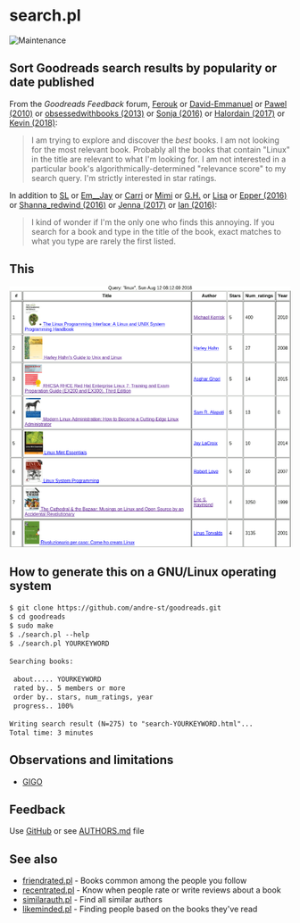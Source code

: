 # search.pl

![Maintenance](https://img.shields.io/maintenance/yes/2018.svg)


## Sort Goodreads search results by popularity or date published

From the _Goodreads Feedback_ forum,
[Ferouk](https://www.goodreads.com/topic/show/18084428-we-want-to-find-good-books-fast)
or [David-Emmanuel](https://www.goodreads.com/topic/show/18541118-better-search)
or [Pawel (2010)](https://www.goodreads.com/topic/show/423469-sorting-search-results)
or [obsessedwithbooks (2013)](https://www.goodreads.com/topic/show/1188302-sort-search-results)
or [Sonja (2016)](https://www.goodreads.com/topic/show/18177911-advanced-search-for-books)
or [Halordain (2017)](https://www.goodreads.com/topic/show/18496984-sorting-by-average-rating)
or [Kevin (2018)](https://www.goodreads.com/topic/show/19464605-sort-search-results-by-rating):

> I am trying to explore and discover the *best* books. I am not looking
> for the most relevant book. Probably all the books that contain
> "Linux" in the title are relevant to what I'm looking for. I am not
> interested in a particular book's algorithmically-determined
> "relevance score" to my search query. I'm strictly interested in star
> ratings.

In addition to [SL](https://www.goodreads.com/topic/show/19387052-search-needs-improvement)
or [Em__Jay](https://www.goodreads.com/topic/show/2279173-search-results?comment=117130606#comment_117130606)
or [Carri](https://www.goodreads.com/topic/show/18123885-search-functionality)
or [Mimi](https://www.goodreads.com/topic/show/19272652-refined-search)
or [G.H.](https://www.goodreads.com/topic/show/18034964-search-results)
or [Lisa](https://www.goodreads.com/topic/show/19114134-search-fundction-when-looking-for-books)
or [Epper (2016)](https://www.goodreads.com/topic/show/18223264-search-books-filter-results)
or [Shanna_redwind (2016)](https://www.goodreads.com/topic/show/18208444-search-very-frustrating)
or [Jenna (2017)](https://www.goodreads.com/topic/show/18901296-please-improve-search-function)
or [Ian (2016)](https://www.goodreads.com/topic/show/18115612-search-prioritise-exact-matches):

>I kind of wonder if I'm the only one who finds this annoying. If you search
>for a book and type in the title of the book, exact matches to what you type
>are rarely the first listed. 


## This

![Screenshot](img/search.png?raw=true "Screenshot")


## How to generate this on a GNU/Linux operating system

```
$ git clone https://github.com/andre-st/goodreads.git
$ cd goodreads
$ sudo make
$ ./search.pl --help
$ ./search.pl YOURKEYWORD

Searching books:

 about..... YOURKEYWORD
 rated by.. 5 members or more
 order by.. stars, num_ratings, year
 progress.. 100%

Writing search result (N=275) to "search-YOURKEYWORD.html"... 
Total time: 3 minutes
```


## Observations and limitations

- [GIGO](https://en.wikipedia.org/wiki/Garbage_in,_garbage_out)


## Feedback

Use [GitHub](https://github.com/andre-st/goodreads/issues) or see [AUTHORS.md](AUTHORS.md) file


## See also

- [friendrated.pl](friendrated.md) - Books common among the people you follow
- [recentrated.pl](recentrated.md) - Know when people rate or write reviews about a book
- [similarauth.pl](similarauth.md) - Find all similar authors
- [likeminded.pl](likeminded.md)   - Finding people based on the books they've read
 

